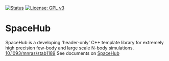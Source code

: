 [![Status](https://github.com/YihanWangAstro/SpaceHub/workflows/Build/badge.svg)](https://github.com/YihanWangAstro/SpaceHub/actions) [![License: GPL v3](https://img.shields.io/badge/License-GPLv3-blue.svg)](https://www.gnu.org/licenses/gpl-3.0)
# SpaceHub

SpaceHub is a developing 'header-only' C++ template library for extremely high precision few-body and large scale N-body simulations.
[10.1093/mnras/stab1189](https://ui.adsabs.harvard.edu/abs/2021MNRAS.505.1053W/abstract)
See documents on [SpaceHub](https://yihanwangastro.github.io/SpaceHubWeb/)
